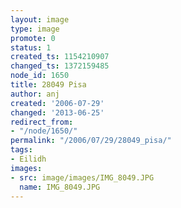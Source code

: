 ```yaml
---
layout: image
type: image
promote: 0
status: 1
created_ts: 1154210907
changed_ts: 1372159485
node_id: 1650
title: 28049 Pisa
author: anj
created: '2006-07-29'
changed: '2013-06-25'
redirect_from:
- "/node/1650/"
permalink: "/2006/07/29/28049_pisa/"
tags:
- Eilidh
images:
- src: image/images/IMG_8049.JPG
  name: IMG_8049.JPG
---
```


